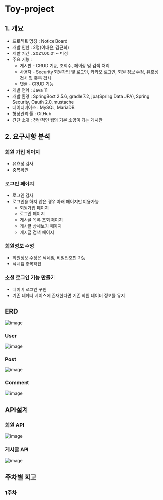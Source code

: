 # Toy-project

## 1. 개요

- 프로젝트 명칭 : Notice Board
- 개발 인원 : 2명(이태윤, 김근회)
- 개발 기간 : 2021.06.01 ~ 미정
- 주요 기능 :
  - 게시판 - CRUD 기능, 조회수, 페이징 및 검색 처리
  - 사용자 - Security 회원가입 및 로그인, 카카오 로그인, 회원 정보 수정, 유효성 검사 및 중복 검사
  - 댓글 - CRUD 기능 
- 개발 언어 : Java 11
- 개발 환경 : SpringBoot 2.5.6, gradle 7.2, jpa(Spring Data JPA), Spring Security, Oauth 2.0, mustache
- 데이터베이스 : MySQL, MariaDB
- 형상관리 툴 : GitHub
- 간단 소개 : 전반적인 웹의 기본 소양이 되는 게시판

## 2. 요구사항 분석
### 회원 가입 페이지
- 유효성 검사
- 중복확인

### 로그인 페이지
- 로그인 검사
- 로그인을 하지 않은 경우 아래 페이지만 이용가능
  - 회원가입 페이지
  - 로그인 페이지
  - 게시글 목록 조회 페이지
  - 게시글 상세보기 페이지
  - 게시글 검색 페이지

### 회원정보 수정
- 회원정보 수정은 닉네임, 비밀번호만 가능
- 닉네임 중복확인

### 소셜 로그인 기능 만들기
- 네이버 로그인 구현
- 기존 데이터 베이스에 존재한다면 기존 회원 데이터 정보를 유지

## ERD
![image](https://user-images.githubusercontent.com/65766105/171630353-ed780d32-0c91-471e-ac4d-f60db07bed27.png)

### User
![image](https://user-images.githubusercontent.com/65766105/171630759-23d8d6d2-4291-4208-9797-660a0a630688.png)

### Post
![image](https://user-images.githubusercontent.com/65766105/171630806-418b54e2-406d-402b-8171-f0b954b670d8.png)

### Comment
![image](https://user-images.githubusercontent.com/65766105/171630895-705014fc-e4e9-44c7-b44e-5b963b60542e.png)

## API설계
### 회원 API
![image](https://user-images.githubusercontent.com/65766105/171631001-f78277ca-b4be-4640-9555-3e68c2b271c8.png)

### 게시글 API
![image](https://user-images.githubusercontent.com/65766105/171631078-97e2b996-10dc-4bd1-832e-8fd54462313e.png)




## 주차별 회고
### 1주차
